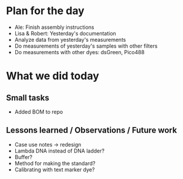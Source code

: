 # Plan for the day

* Ale: Finish assembly instructions
* Lisa & Robert: Yesterday's documentation
* Analyze data from yesterday's measurements
* Do measurements of yesterday's samples with other filters
* Do measurements with other dyes: dsGreen, Pico488

# What we did today

## Small tasks

* Added BOM to repo

## Lessons learned / Observations / Future work

* Case use notes -> redesign
* Lambda DNA instead of DNA ladder?
* Buffer?
* Method for making the standard?
* Calibrating with text marker dye?

